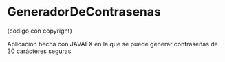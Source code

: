 # GeneradorDeContrasenas
(codigo con copyright)

Aplicacion hecha con JAVAFX en la que se puede generar contraseñas de 30 carácteres seguras
